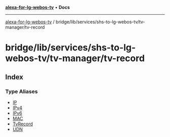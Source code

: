[**alexa-for-lg-webos-tv**](../../../../../../README.md) • **Docs**

***

[alexa-for-lg-webos-tv](../../../../../../modules.md) / bridge/lib/services/shs-to-lg-webos-tv/tv-manager/tv-record

# bridge/lib/services/shs-to-lg-webos-tv/tv-manager/tv-record

## Index

### Type Aliases

- [IP](type-aliases/IP.md)
- [IPv4](type-aliases/IPv4.md)
- [IPv6](type-aliases/IPv6.md)
- [MAC](type-aliases/MAC.md)
- [TvRecord](type-aliases/TvRecord.md)
- [UDN](type-aliases/UDN.md)
